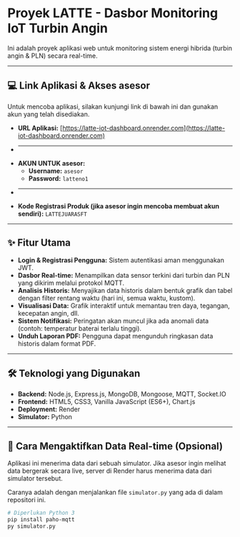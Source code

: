 # Proyek LATTE - Dasbor Monitoring IoT Turbin Angin

Ini adalah proyek aplikasi web untuk monitoring sistem energi hibrida (turbin angin & PLN) secara real-time.

---

## 💻 Link Aplikasi & Akses asesor

Untuk mencoba aplikasi, silakan kunjungi link di bawah ini dan gunakan akun yang telah disediakan.

* **URL Aplikasi:** [https://latte-iot-dashboard.onrender.com](https://latte-iot-dashboard.onrender.com)
* ---
* **AKUN UNTUK asesor:**
    * **Username:** `asesor`
    * **Password:** `latteno1`
* ---
* **Kode Registrasi Produk (jika asesor ingin mencoba membuat akun sendiri):** `LATTEJUARASFT`

---

## ✨ Fitur Utama

* **Login & Registrasi Pengguna:** Sistem autentikasi aman menggunakan JWT.
* **Dasbor Real-time:** Menampilkan data sensor terkini dari turbin dan PLN yang dikirim melalui protokol MQTT.
* **Analisis Historis:** Menyajikan data historis dalam bentuk grafik dan tabel dengan filter rentang waktu (hari ini, semua waktu, kustom).
* **Visualisasi Data:** Grafik interaktif untuk memantau tren daya, tegangan, kecepatan angin, dll.
* **Sistem Notifikasi:** Peringatan akan muncul jika ada anomali data (contoh: temperatur baterai terlalu tinggi).
* **Unduh Laporan PDF:** Pengguna dapat mengunduh ringkasan data historis dalam format PDF.

---

## 🛠️ Teknologi yang Digunakan

* **Backend:** Node.js, Express.js, MongoDB, Mongoose, MQTT, Socket.IO
* **Frontend:** HTML5, CSS3, Vanilla JavaScript (ES6+), Chart.js
* **Deployment:** Render
* **Simulator:** Python

---

## 🚀 Cara Mengaktifkan Data Real-time (Opsional)

Aplikasi ini menerima data dari sebuah simulator. Jika asesor ingin melihat data bergerak secara live, server di Render harus menerima data dari simulator tersebut.

Caranya adalah dengan menjalankan file `simulator.py` yang ada di dalam repositori ini.

```bash
# Diperlukan Python 3
pip install paho-mqtt
py simulator.py
